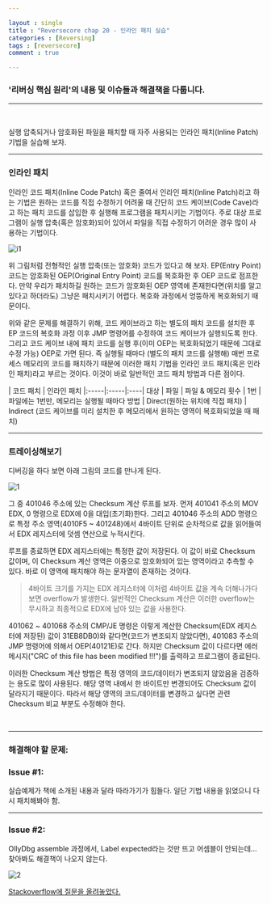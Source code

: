 ```yaml
---

layout : single
title : "Reversecore chap 20 - 인라인 패치 실습"
categories : [Reversing]
tags : [reversecore]
comment : true

---
```


### '리버싱 핵심 원리'의 내용 및 이슈들과 해결책을 다룹니다.

---

<br/>


실행 압축되거나 암호화된 파일을 패치할 때 자주 사용되는 인라인 패치(Inline Patch) 기법을 실습해 보자.


---

### 인라인 패치

인라인 코드 패치(Inline Code Patch) 혹은 줄여서 인라인 패치(Inline Patch)라고 하는 기법은 원하는 코드를 직접 수정하기 어려울 때 간단히 코드 케이브(Code Cave)라고 하는 패치 코드를 삽입한 후 실행해 프로그램을 패치시키는 기법이다. 주로 대상 프로그램이 실행 압축(혹은 암호화)되어 있어서 파일을 직접 수정하기 어려운 경우 많이 사용하는 기법이다.


![i1](https://user-images.githubusercontent.com/26838115/45533031-3a8c9480-b831-11e8-814b-6f2702d2ef96.png)

위 그림처럼 전형적인 실행 압축(또는 암호화) 코드가 있다고 해 보자. EP(Entry Point)코드는 암호화된 OEP(Original Entry Point) 코드를 복호화한 후 OEP 코드로 점프한다. 만약 우리가 패치하길 원하는 코드가 암호화된 OEP 영역에 존재한다면(위치를 알고 있다고 하더라도) 그냥은 패치시키기 어렵다. 복호화 과정에서 엉뚱하게 복호화되기 때문이다.

위와 같은 문제를 해결하기 위해, 코드 케이브라고 하는 별도의 패치 코드를 설치한 후 EP 코드의 복호화 과정 이후 JMP 명령어를 수정하여 코드 케이브가 실행되도록 한다. 그리고 코드 케이브 내에 패치 코드를 실행 후(이미 OEP는 복호화되었기 때문에 그대로 수정 가능) OEP로 가면 된다. 즉 실행될 때마다 (별도의 패치 코드를 실행해) 매번 프로세스 메모리의 코드를 패치하기 때문에 이러한 패치 기법을 인라인 코드 패치(혹은 인라인 패치)라고 부르는 것이다. 이것이 바로 일반적인 코드 패치 방법과 다른 점이다.

  | 코드 패치 | 인라인 패치
|:-----|:-----|:----|
대상 | 파일 | 파일 & 메모리
횟수 | 1번 | 파일에는 1번만, 메모리는 실행될 때마다
방법 | Direct(원하는 위치에 직접 패치) | Indirect (코드 케이브를 미리 설치한 후 메모리에서 원하는 영역이 복호화되었을 때 패치)


---

### 트레이싱해보기

디버깅을 하다 보면 아래 그림의 코드를 만나게 된다.

![1](https://user-images.githubusercontent.com/26838115/45538170-38323680-b841-11e8-9774-2c0aa7cbaec2.png)

그 중 401046 주소에 있는 Checksum 계산 루프를 보자. 먼저 401041 주소의 MOV EDX, 0 명령으로 EDX에 0을 대입(초기화)한다. 그리고 401046 주소의 ADD 명령으로 특정 주소 영역(4010F5 ~ 401248)에서 4바이트 단위로 순차적으로 값을 읽어들여서 EDX 레지스터에 덧셈 연산으로 누적시킨다.

루프를 종료하면 EDX 레지스터에는 특정한 값이 저장된다. 이 값이 바로 Checksum 값이며, 이 Checksum 계산 영역은 이중으로 암호화되어 있는 영역이라고 추측할 수 있다. 바로 이 영역에 패치해야 하는 문자열이 존재하는 것이다.

> 4바이트 크기를 가지는 EDX 레지스터에 이처럼 4바이트 값을 계속 더해나가다 보면 overflow가 발생한다. 일반적인 Checksum 계산은 이러한 overflow는 무시하고 최종적으로 EDX에 남아 있는 값을 사용한다.

401062 ~ 401068 주소의 CMP/JE 명령은 이렇게 계산한 Checksum(EDX 레지스터에 저장된) 값이 31EB8DB0)와 같다면(코드가 변조되지 않았다면), 401083 주소의 JMP 명령어에 의해서 OEP(40121E)로 간다. 하지만 Checksum 값이 다르다면 에러 메시지("CRC of this file has been modified !!!")를 출력하고 프로그램이 종료된다.

이러한 Checksum 계산 방법은 특정 영역의 코드/데이터가 변조되지 않았음을 검증하는 용도로 많이 사용된다. 해당 영역 내에서 한 바이트만 변경되어도 Checksum 값이 달라지기 때문이다. 따라서 해당 영역의 코드/데이터를 변경하고 싶다면 관련 Checksum 비교 부분도 수정해야 한다.


<br/>

---

### 해결해야 할 문제:


### Issue #1:

실습예제가 책에 소개된 내용과 달라 따라가기가 힘들다. 일단 기법 내용을 읽었으니 다시 패치해봐야 함.

---


### Issue #2: 

OllyDbg assemble 과정에서, Label expected라는 것만 뜨고 어셈블이 안되는데... 찾아봐도 해결책이 나오지 않는다.

![2](https://user-images.githubusercontent.com/26838115/45544924-aa137b80-b853-11e8-8c48-8f5360f24be1.png)

[Stackoverflow에 질문을 올려놓았다.](https://stackoverflow.com/questions/52330225/ollydbg-label-expected-issue)





















